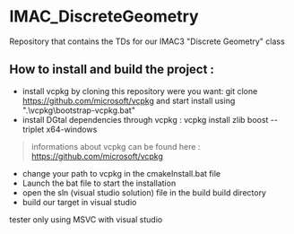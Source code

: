 # IMAC_DiscreteGeometry
Repository that contains the TDs for our IMAC3 "Discrete Geometry" class

## How to install and build the project :
- install vcpkg by cloning this repository were you want: git clone https://github.com/microsoft/vcpkg and start install using ".\vcpkg\bootstrap-vcpkg.bat"
- install DGtal dependencies through vcpkg : vcpkg install zlib boost --triplet x64-windows
> informations about vcpkg can be found here : https://github.com/microsoft/vcpkg
- change your path to vcpkg in the cmakeInstall.bat file
- Launch the bat file to start the installation
- open the sln (visual studio solution) file in the build build directory
- build our target in visual studio

tester only using MSVC with visual studio
